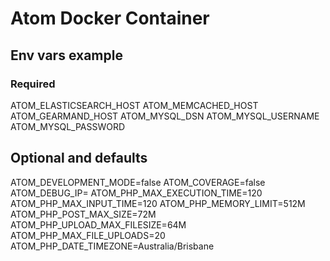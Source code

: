 # Atom Docker Container

## Env vars example
### Required
ATOM_ELASTICSEARCH_HOST
ATOM_MEMCACHED_HOST
ATOM_GEARMAND_HOST
ATOM_MYSQL_DSN
ATOM_MYSQL_USERNAME
ATOM_MYSQL_PASSWORD

## Optional and defaults
ATOM_DEVELOPMENT_MODE=false
ATOM_COVERAGE=false
ATOM_DEBUG_IP=
ATOM_PHP_MAX_EXECUTION_TIME=120
ATOM_PHP_MAX_INPUT_TIME=120
ATOM_PHP_MEMORY_LIMIT=512M
ATOM_PHP_POST_MAX_SIZE=72M
ATOM_PHP_UPLOAD_MAX_FILESIZE=64M
ATOM_PHP_MAX_FILE_UPLOADS=20
ATOM_PHP_DATE_TIMEZONE=Australia/Brisbane